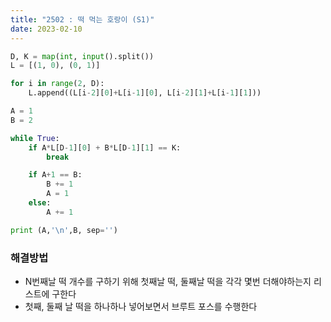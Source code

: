 ```yaml
---
title: "2502 : 떡 먹는 호랑이 (S1)"
date: 2023-02-10
---
```


```python
D, K = map(int, input().split())
L = [(1, 0), (0, 1)]

for i in range(2, D):
    L.append((L[i-2][0]+L[i-1][0], L[i-2][1]+L[i-1][1]))

A = 1
B = 2

while True:
    if A*L[D-1][0] + B*L[D-1][1] == K:
        break

    if A+1 == B:
        B += 1
        A = 1
    else:
        A += 1

print (A,'\n',B, sep='')
```

### 해결방법
* N번째날 떡 개수를 구하기 위해 첫째날 떡, 둘째날 떡을 각각 몇번 더해야하는지 리스트에 구한다
* 첫째, 둘째 날 떡을 하나하나 넣어보면서 브루트 포스를 수행한다
